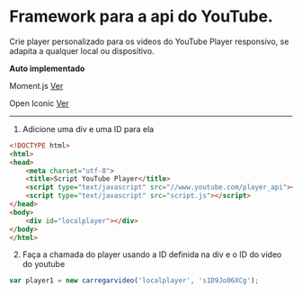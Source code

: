 # Framework para a api do YouTube.
Crie player personalizado para os videos do YouTube
Player responsivo, se adapita a qualquer local ou dispositivo.

**Auto implementado**

Moment.js [Ver](https://momentjs.com)

Open Iconic [Ver](https://useiconic.com)

------

1. Adicione uma div e uma ID para ela

```html
<!DOCTYPE html>
<html>
<head>
	<meta charset="utf-8">
	<title>Script YouTube Player</title>
	<script type="text/javascript" src="//www.youtube.com/player_api"></script>
	<script type="text/javascript" src="script.js"></script>
</head>
<body>
	<div id="localplayer"></div>
</body>
</html>
```

2. Faça a chamada do player usando a ID definida na div e o ID do video do youtube

```javascript
var player1 = new carregarvideo('localplayer', 's1D9Jo06XCg');
```

